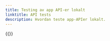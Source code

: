 ```yaml
---
title: Testing av app API-er lokalt
linktitle: API tests
description: Hvordan teste app-APIer lokalt.
---
```


{{<children />}}